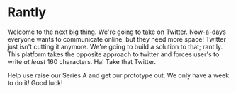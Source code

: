 # Rantly

Welcome to the next big thing. We're going to take on Twitter. Now-a-days everyone wants to communicate online, but they need more space! Twitter just isn't cutting it anymore. We're going to build a solution to that; rant.ly. This platform takes the opposite approach to twitter and forces user's to write *at least* 160 characters. Ha! Take that Twitter.

Help use raise our Series A and get our prototype out. We only have a week to do it! Good luck!

